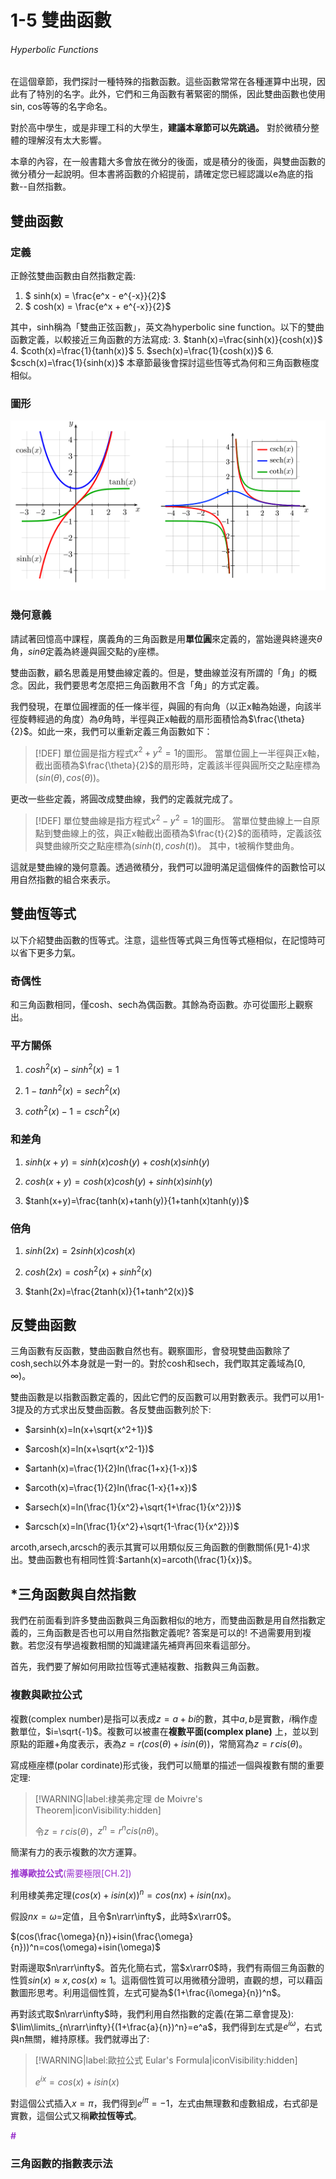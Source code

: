 # 1-5 雙曲函數

###### Hyperbolic Functions

在這個章節，我們探討一種特殊的指數函數。這些函數常常在各種運算中出現，因此有了特別的名字。此外，它們和三角函數有著緊密的關係，因此雙曲函數也使用sin, cos等等的名字命名。

對於高中學生，或是非理工科的大學生，**建議本章節可以先跳過。** 對於微積分整體的理解沒有太大影響。

本章的內容，在一般書籍大多會放在微分的後面，或是積分的後面，與雙曲函數的微分積分一起說明。但本書將函數的介紹提前，請確定您已經認識以e為底的指數--自然指數。

## 雙曲函數

### 定義

正餘弦雙曲函數由自然指數定義:

1. $ sinh(x) = \frac{e^x - e^{-x}}{2}$
2. $ cosh(x) = \frac{e^x + e^{-x}}{2}$

其中，sinh稱為「雙曲正弦函數」，英文為hyperbolic sine function。以下的雙曲函數定義，以較接近三角函數的方法寫成:
3. $tanh(x)=\frac{sinh(x)}{cosh(x)}$
4. $coth(x)=\frac{1}{tanh(x)}$
5. $sech(x)=\frac{1}{cosh(x)}$
6. $csch(x)=\frac{1}{sinh(x)}$
本章節最後會探討這些恆等式為何和三角函數極度相似。

### 圖形

![](https://raw.githubusercontent.com/Edu108/Calculus/main/book_sources/articles/pics/1-5-1.png "Credit: Brilliant.prg")

### 幾何意義

請試著回憶高中課程，廣義角的三角函數是用**單位圓**來定義的，當始邊與終邊夾$\theta$角，$sin\theta$定義為終邊與圓交點的y座標。

雙曲函數，顧名思義是用雙曲線定義的。但是，雙曲線並沒有所謂的「角」的概念。因此，我們要思考怎麼把三角函數用不含「角」的方式定義。

我們發現，在單位圓裡面的任一條半徑，與圓的有向角（以正x軸為始邊，向該半徑旋轉經過的角度）為$\theta$角時，半徑與正x軸截的扇形面積恰為$\frac{\theta}{2}$。如此一來，我們可以重新定義三角函數如下：

> [!DEF]
> 單位圓是指方程式$x^2+y^2=1$的圖形。
> 當單位圓上一半徑與正x軸，截出面積為$\frac{\theta}{2}$的扇形時，定義該半徑與圓所交之點座標為$(sin(\theta ),cos(\theta ))$。

更改一些些定義，將圓改成雙曲線，我們的定義就完成了。

> [!DEF]
> 單位雙曲線是指方程式$x^2-y^2=1$的圖形。
> 當單位雙曲線上一自原點到雙曲線上的弦，與正x軸截出面積為$\frac{t}{2}$的面積時，定義該弦與雙曲線所交之點座標為$(sinh(t),cosh(t))$。
> 其中，t被稱作雙曲角。

這就是雙曲線的幾何意義。透過微積分，我們可以證明滿足這個條件的函數恰可以用自然指數的組合來表示。

## 雙曲恆等式

以下介紹雙曲函數的恆等式。注意，這些恆等式與三角恆等式極相似，在記憶時可以省下更多力氣。

### 奇偶性

和三角函數相同，僅cosh、sech為偶函數。其餘為奇函數。亦可從圖形上觀察出。

### 平方關係

1. $cosh^2(x)-sinh^2(x)=1$

2. $1-tanh^2(x)=sech^2(x)$

3. $coth^2(x)-1=csch^2(x)$

### 和差角

1. $sinh(x+y)=sinh(x)cosh(y)+cosh(x)sinh(y)$

2. $cosh(x+y)=cosh(x)cosh(y)+sinh(x)sinh(y)$

3. $tanh(x+y)=\frac{tanh(x)+tanh(y)}{1+tanh(x)tanh(y)}$

### 倍角

1. $sinh(2x)=2sinh(x)cosh(x)$

2. $cosh(2x)=cosh^2(x)+sinh^2(x)$

3. $tanh(2x)=\frac{2tanh(x)}{1+tanh^2(x)}$

## 反雙曲函數

三角函數有反函數，雙曲函數自然也有。觀察圖形，會發現雙曲函數除了cosh,sech以外本身就是一對一的。對於cosh和sech，我們取其定義域為$[0,\infty)$。

雙曲函數是以指數函數定義的，因此它們的反函數可以用對數表示。我們可以用1-3提及的方式求出反雙曲函數。各反雙曲函數列於下:

- $arsinh(x)=ln(x+\sqrt{x^2+1})$

- $arcosh(x)=ln(x+\sqrt{x^2-1})$

- $artanh(x)=\frac{1}{2}ln(\frac{1+x}{1-x})$

- $arcoth(x)=\frac{1}{2}ln(\frac{1-x}{1+x})$

- $arsech(x)=ln(\frac{1}{x^2}+\sqrt{1+\frac{1}{x^2}})$

- $arcsch(x)=ln(\frac{1}{x^2}+\sqrt{1-\frac{1}{x^2}})$

arcoth,arsech,arcsch的表示其實可以用類似反三角函數的倒數關係(見1-4)求出。雙曲函數也有相同性質:$artanh(x)=arcoth(\frac{1}{x})$。

## \*三角函數與自然指數

我們在前面看到許多雙曲函數與三角函數相似的地方，而雙曲函數是用自然指數定義的，三角函數是否也可以用自然指數定義呢? 答案是可以的! 不過需要用到複數。若您沒有學過複數相關的知識建議先補齊再回來看這部分。

首先，我們要了解如何用歐拉恆等式連結複數、指數與三角函數。

### 複數與歐拉公式

複數(complex number)是指可以表成$z=a+bi$的數，其中$a,b$是實數，$i$稱作虛數單位，$i=\sqrt{-1}$。複數可以被畫在**複數平面(complex plane)** 上，並以到原點的距離+角度表示，表為$z=r(cos(\theta)+isin(\theta))$，常簡寫為$z=r\,cis(\theta)$。

寫成極座標(polar cordinate)形式後，我們可以簡單的描述一個與複數有關的重要定理:

> [!WARNING|label:棣美弗定理 de Moivre's Theorem|iconVisibility:hidden]
> 
> 令$z=r\,cis(\theta)$，$z^n=r^ncis(n\theta)$。

簡潔有力的表示複數的次方運算。

<span style="color:DarkOrchid">**推導歐拉公式**(需要極限[CH.2])</span>

利用棣美弗定理$(cos(x)+isin(x))^n=cos(nx)+isin(nx)$。

假設$nx=\omega=$定值，且令$n\rarr\infty$，此時$x\rarr0$。

$(cos(\frac{\omega}{n})+isin(\frac{\omega}{n}))^n=cos(\omega)+isin(\omega)$

對兩邊取$n\rarr\infty$。首先化簡右式，當$x\rarr0$時，我們有兩個三角函數的性質$sin(x)\approx x, cos(x)\approx1$。這兩個性質可以用微積分證明，直觀的想，可以藉函數圖形思考。利用這個性質，左式可變為$(1+\frac{i\omega}{n})^n$。

再對該式取$n\rarr\infty$時，我們利用自然指數的定義(在第二章會提及): $\lim\limits_{n\rarr\infty}{(1+\frac{a}{n})^n}=e^a$，我們得到左式是$e^{i\omega}$，右式與n無關，維持原樣。我們就導出了:

> [!WARNING|label:歐拉公式 Eular's Formula|iconVisibility:hidden]
> 
> $e^{ix}=cos(x)+isin(x)$

對這個公式插入$x=\pi$，我們得到$e^{i\pi}=-1$，左式由無理數和虛數組成，右式卻是實數，這個公式又稱**歐拉恆等式**。

<span style="color:DarkOrchid">**#**</span>

### 三角函數的指數表示法
